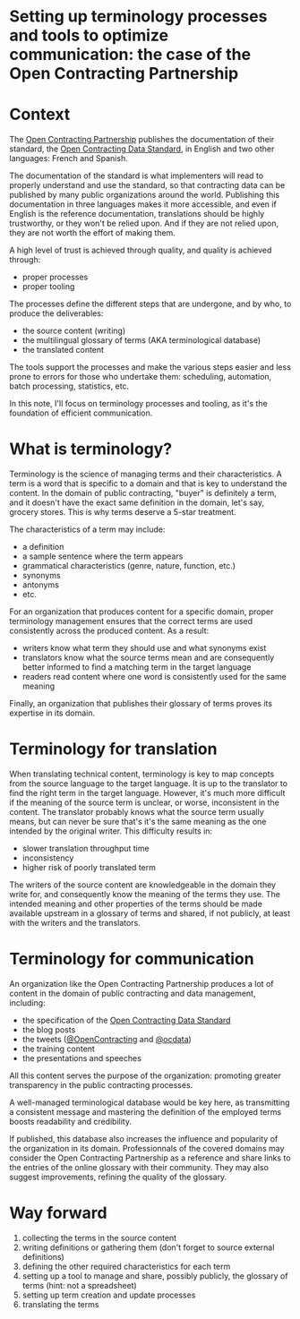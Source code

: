 Setting up terminology processes and tools to optimize communication: the case of the Open Contracting Partnership
==================================================================================

# Context

The [Open Contracting Partnership](https://www.open-contracting.org/) publishes the documentation of their standard, the [Open Contracting Data Standard](http://standard.open-contracting.org/latest/en/), in English and two other languages: French and Spanish.

The documentation of the standard is what implementers will read to properly understand and use the standard, so that contracting data can be published by many public organizations around the world. Publishing this documentation in three languages makes it more accessible, and even if English is the reference documentation, translations should be highly trustworthy, or they won't be relied upon. And if they are not relied upon, they are not worth the effort of making them.

A high level of trust is achieved through quality, and quality is achieved through:

- proper processes
- proper tooling

The processes define the different steps that are undergone, and by who, to produce the deliverables:

- the source content (writing)
- the multilingual glossary of terms (AKA terminological database)
- the translated content

The tools support the processes and make the various steps easier and less prone to errors for those who undertake them: scheduling, automation, batch processing, statistics, etc.

In this note, I'll focus on terminology processes and tooling, as it's the foundation of efficient communication.

# What is terminology?

Terminology is the science of managing terms and their characteristics. A term is a word that is specific to a domain and that is key to understand the content. In the domain of public contracting, "buyer" is definitely a term, and it doesn't have the exact same definition in the domain, let's say, grocery stores. This is why terms deserve a 5-star treatment.

The characteristics of a term may include:

- a definition
- a sample sentence where the term appears
- grammatical characteristics (genre, nature, function, etc.)
- synonyms
- antonyms
- etc.

For an organization that produces content for a specific domain, proper terminology management ensures that the correct terms are used consistently across the produced content. As a result:

- writers know what term they should use and what synonyms exist
- translators know what the source terms mean and are consequently better informed to find a matching term in the target language
- readers read content where one word is consistently used for the same meaning

Finally, an organization that publishes their glossary of terms proves its expertise in its domain.

# Terminology for translation

When translating technical content, terminology is key to map concepts from the source language to the target language. It is up to the translator to find the right term in the target language. However, it's much more difficult if the meaning of the source term is unclear, or worse, inconsistent in the content. The translator probably knows what the source term usually means, but can never be sure that's it's the same meaning as the one intended by the original writer. This difficulty results in:

- slower translation throughput time
- inconsistency
- higher risk of poorly translated term

The writers of the source content are knowledgeable in the domain they write for, and consequently know the meaning of the terms they use. The intended meaning and other properties of the terms should be made available upstream in a glossary of terms and shared, if not publicly, at least with the writers and the translators.

# Terminology for communication

An organization like the Open Contracting Partnership produces a lot of content in the domain of public contracting and data management, including:

- the specification of the [Open Contracting Data Standard](http://standard.open-contracting.org/latest/en/)
- the blog posts
- the tweets ([@OpenContracting](https://twitter.com/opencontracting) and [@ocdata](https://twitter.com/ocdata))
- the training content
- the presentations and speeches

All this content serves the purpose of the organization: promoting greater transparency in the public contracting processes.

A well-managed terminological database would be key here, as transmitting a consistent message and mastering the definition of the employed terms boosts readability and credibility.

If published, this database also increases the influence and popularity of the organization in its domain. Professionnals of the covered domains may consider the Open Contracting Partnership as a reference and share links to the entries of the online glossary with their community. They may also suggest improvements, refining the quality of the glossary.

# Way forward

1. collecting the terms in the source content
2. writing definitions or gathering them (don't forget to source external definitions)
3. defining the other required characteristics for each term
4. setting up a tool to manage and share, possibly publicly, the glossary of terms (hint: not a spreadsheet)
5. setting up term creation and update processes
5. translating the terms
